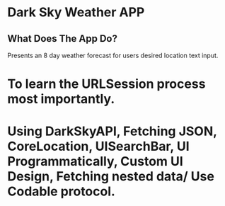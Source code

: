 # Dark Sky Weather APP


## What Does The App Do? 

Presents an 8 day weather forecast for users desired location text input.  

# To learn the URLSession process most importantly.

# Using DarkSkyAPI, Fetching JSON, CoreLocation, UISearchBar, UI Programmatically, Custom UI Design, Fetching nested data/ Use Codable protocol.

